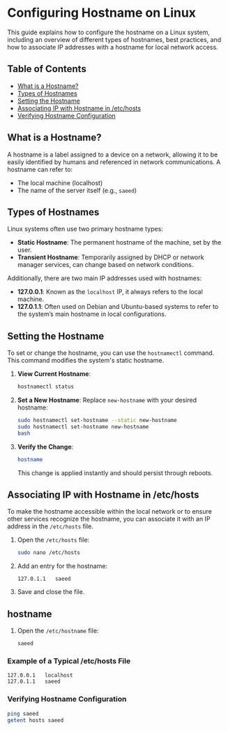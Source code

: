 # Configuring Hostname on Linux

This guide explains how to configure the hostname on a Linux system, including an overview of different types of hostnames, best practices, and how to associate IP addresses with a hostname for local network access.

## Table of Contents
- [What is a Hostname?](#what-is-a-hostname)
- [Types of Hostnames](#types-of-hostnames)
- [Setting the Hostname](#setting-the-hostname)
- [Associating IP with Hostname in /etc/hosts](#associating-ip-with-hostname-in-etchosts)
- [Verifying Hostname Configuration](#verifying-hostname-configuration)

## What is a Hostname?

A hostname is a label assigned to a device on a network, allowing it to be easily identified by humans and referenced in network communications. A hostname can refer to:
- The local machine (localhost)
- The name of the server itself (e.g., `saeed`)

## Types of Hostnames

Linux systems often use two primary hostname types:
- **Static Hostname**: The permanent hostname of the machine, set by the user.
- **Transient Hostname**: Temporarily assigned by DHCP or network manager services, can change based on network conditions.

Additionally, there are two main IP addresses used with hostnames:
- **127.0.0.1**: Known as the `localhost` IP, it always refers to the local machine.
- **127.0.1.1**: Often used on Debian and Ubuntu-based systems to refer to the system’s main hostname in local configurations. 

## Setting the Hostname

To set or change the hostname, you can use the `hostnamectl` command. This command modifies the system's static hostname.

1. **View Current Hostname**:
    ```bash
    hostnamectl status
    ```

2. **Set a New Hostname**:
    Replace `new-hostname` with your desired hostname:
    ```bash
    sudo hostnamectl set-hostname --static new-hostname
    sudo hostnamectl set-hostname new-hostname
    bash
    ```

3. **Verify the Change**:
    ```bash
    hostname
    ```

   This change is applied instantly and should persist through reboots.

## Associating IP with Hostname in /etc/hosts

To make the hostname accessible within the local network or to ensure other services recognize the hostname, you can associate it with an IP address in the `/etc/hosts` file.

1. Open the `/etc/hosts` file:
    ```bash
    sudo nano /etc/hosts
    ```

2. Add an entry for the hostname:
    ```plaintext
    127.0.1.1   saeed
    ```

3. Save and close the file.

## hostname
1. Open the `/etc/hostname` file:
    ```
    saeed
    ```
### Example of a Typical /etc/hosts File

```plaintext
127.0.0.1   localhost
127.0.1.1   saeed
```

### Verifying Hostname Configuration
```bash
ping saeed
getent hosts saeed
```
